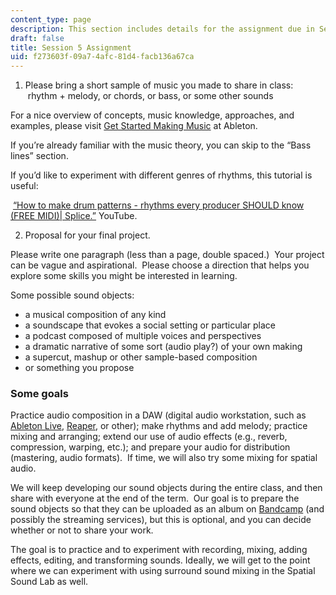 ```yaml
---
content_type: page
description: This section includes details for the assignment due in Session 5.
draft: false
title: Session 5 Assignment
uid: f273603f-09a7-4afc-81d4-facb136a67ca
---
```

1) Please bring a short sample of music you made to share in class:  rhythm + melody, or chords, or bass, or some other sounds

For a nice overview of concepts, music knowledge, approaches, and examples, please visit [Get Started Making Music](https://learningmusic.ableton.com/) at Ableton.

If you’re already familiar with the music theory, you can skip to the “Bass lines” section.  

If you’d like to experiment with different genres of rhythms, this tutorial is useful:

 [“How to make drum patterns - rhythms every producer SHOULD know (FREE MIDI)| Splice.”](https://www.youtube.com/watch?v=zOVSOvsTXto) YouTube.

2) Proposal for your final project. 

Please write one paragraph (less than a page, double spaced.)  Your project can be vague and aspirational.  Please choose a direction that helps you explore some skills you might be interested in learning.  

Some possible sound objects:

- a musical composition of any kind
- a soundscape that evokes a social setting or particular place
- a podcast composed of multiple voices and perspectives
- a dramatic narrative of some sort (audio play?) of your own making
- a supercut, mashup or other sample-based composition
- or something you propose

### Some goals

Practice audio composition in a DAW (digital audio workstation, such as [Ableton Live](https://www.ableton.com/en/live/), [Reaper](https://www.reaper.fm/), or other); make rhythms and add melody; practice mixing and arranging; extend our use of audio effects (e.g., reverb, compression, warping, etc.); and prepare your audio for distribution (mastering, audio formats).  If time, we will also try some mixing for spatial audio.  

We will keep developing our sound objects during the entire class, and then share with everyone at the end of the term.  Our goal is to prepare the sound objects so that they can be uploaded as an album on [Bandcamp](https://bandcamp.com/) (and possibly the streaming services), but this is optional, and you can decide whether or not to share your work.

The goal is to practice and to experiment with recording, mixing, adding effects, editing, and transforming sounds. Ideally, we will get to the point where we can experiment with using surround sound mixing in the Spatial Sound Lab as well.